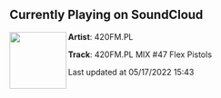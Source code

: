 ## Currently Playing on SoundCloud

[<img align="left" width="100" src="https://i1.sndcdn.com/artworks-r3CF0T0szKVVX5of-rMUD2A-t500x500.jpg">](https://soundcloud.com/420fm-pl/420fmpl-mix-46)

**Artist**: 420FM.PL 

**Track**: 420FM.PL MIX #47 Flex Pistols

Last updated at 05/17/2022 15:43

